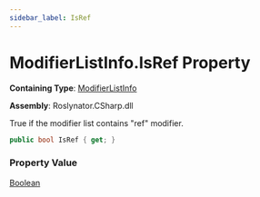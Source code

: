```yaml
---
sidebar_label: IsRef
---
```


# ModifierListInfo\.IsRef Property

**Containing Type**: [ModifierListInfo](../index.md)

**Assembly**: Roslynator\.CSharp\.dll

  
True if the modifier list contains "ref" modifier\.

```csharp
public bool IsRef { get; }
```

### Property Value

[Boolean](https://docs.microsoft.com/en-us/dotnet/api/system.boolean)

